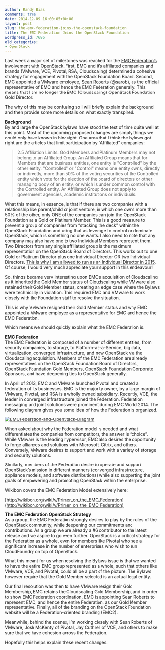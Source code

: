 ```yaml
---
author: Randy Bias
comments: true
date: 2014-12-09 16:00:05+00:00
layout: post
slug: the-emc-federation-joins-the-openstack-foundation
title: The EMC Federation Joins the OpenStack Foundation
wordpress_id: 7686
old_categories:
- OpenStack
---
```





Last week a major set of milestones was reached for the [EMC Federation’s](http://emcfederation.com) involvement with OpenStack. First, EMC and it’s affiliated companies and brands (VMware, VCE, Pivotal, RSA, Cloudscaling) determined a cohesive strategy for engagement with the OpenStack Foundation Board. Second, EMC appointed a VMware employee, [Sean Roberts](https://www.linkedin.com/in/sarob) ([@sarob](http://twitter.com/sarob)), as the official representative of EMC and hence the EMC Federation generally. This means that I am no longer the EMC (Cloudscaling) OpenStack Foundation Gold Director.




The why of this may be confusing so I will briefly explain the background and then provide some more details on what exactly transpired.




**Background**  
By and large the OpenStack bylaws have stood the test of time quite well at this point. Most of the upcoming proposed changes are simply things we could only have known in hindsight. One area that I think the bylaws got right are the articles that limit participation by “Affiliated” companies:






> 
> 2.5 Affiliation Limits. Gold Members and Platinum Members may not belong to an Affiliated Group. An Affiliated Group means that for Members that are business entities, one entity is "Controlled" by the other entity. "Controlled" or "Control" means one entity owns, directly or indirectly, more than 50% of the voting securities of the Controlled entity which vote for the election of the board of directors or other managing body of an entity, or which is under common control with the Controlled entity. An Affiliated Group does not apply to government agencies, academic institutions or individuals.
> 
> </blockquote>




What this means, in essence, is that if there are two companies with a relationship like parent/child or joint venture, in which one owns more than 50% of the other, only ONE of the companies can join the OpenStack Foundation as a Gold or Platinum Member. This is a good measure to prevent a group of companies from “stacking the deck” within the OpenStack Foundation and using that as leverage to control or dominate OpenStack, which is something no one wants. I also need to note that any company may also have one to two Individual Members represent them. Two Directors from any single affiliated group is the maximum representation on the OpenStack Board of Directors. This works out to one Gold or Platinum Director plus one Individual Director OR two Individual Directors. [This is why I am allowed to run as an Individual Director in 2015](http://www.openstack.org/election/2015-individual-director-election/ ). Of course, I would very much appreciate your support in this endeavour!




So, things became very interesting upon EMC’s acquisition of Cloudscaling as it inherited the Gold Member status of Cloudscaling while VMware also retained their Gold Member status, creating an edge case where the Bylaws were technically in violation. This required EMC and VMware to work closely with the Foundation staff to resolve the situation.




This is why VMware resigned their Gold Member status and why EMC appointed a VMware employee as a representative for EMC and hence the EMC Federation.




Which means we should quickly explain what the EMC Federation is.




**EMC Federation**  
The EMC Federation is composed of a number of different entities, from security companies, to storage, to Platform-as-a-Service, big data, virtualization, converged infrastructure, and now OpenStack via the Cloudscaling acquisition. Members of the EMC Federation are already representatives on the OpenStack Foundation Board of Directors, OpenStack Foundation Gold Members, OpenStack Foundation Corporate Sponsors, and have deepening ties to OpenStack generally.




In April of 2013, EMC and VMware launched Pivotal and created a federation of its businesses. EMC is the majority owner, by a large margin of VMware, Pivotal, and RSA is a wholly owned subsidiary. Recently, VCE, the leader in converged infrastructure joined the Federation. Federation messaging and joint solutions were prominent during EMC World 2014. The following diagram gives you some idea of how the Federation is organized.




[![EMCFederation-and-OpenStack-Diagram](http://www.cloudscaling.com/wp-content/uploads/2014/12/EMCFederation-and-OpenStack-Diagram.png)](http://www.cloudscaling.com/wp-content/uploads/2014/12/EMCFederation-and-OpenStack-Diagram.png)




When asked about why the Federation model is needed and what differentiates the companies from competitors, the answer is “choice”. While VMware is the leading hypervisor, EMC also desires the opportunity to forge alliances and solutions with Microsoft, Citrix, and others. Conversely, VMware desires to support and work with a variety of storage and security solutions.




Similarly, members of the Federation desire to operate and support OpenStack’s mission in different manners (converged infrastructure, appliance models, and software distributions) while also supporting the joint goals of empowering and promoting OpenStack within the enterprise.




Wikibon covers the EMC Federation Model extensively here:




[http://wikibon.org/wiki/v/Primer_on_the_EMC_Federation](http://wikibon.org/wiki/v/Primer_on_the_EMC_Federation)




**The EMC Federation OpenStack Strategy**  
As a group, the EMC Federation strongly desires to play by the rules of the OpenStack community, while deepening our commitments and contributions. As a group we are already a #6 contributor to the latest release and we aspire to go even further. OpenStack is a critical strategy for the Federation as a whole, even for members like Pivotal who see a significant increase in the number of enterprises who wish to run CloudFoundry on top of OpenStack.




What this meant for us when resolving the Bylaws issue is that we wanted to have the entire EMC group represented as a whole, such that others like VMware, VCE, and Pivotal, could all be a part of the picture. The Bylaws however require that the Gold Member selected is an actual legal entity.




Our final resolution was then to have VMware resign their Gold Membership, EMC retains the Cloudscaling Gold Membership, and in order to show EMC Federation coordination, EMC is appointing Sean Roberts to represent EMC, and hence the entire Federation, as our Gold Member representative. Finally, all of the branding on the OpenStack Foundation website will be a Federation-oriented branding (EMC2).




Meanwhile, behind the scenes, I’m working closely with Sean Roberts of VMware, Josh McKenty of Pivotal, Jay Cuthrell of VCE, and others to make sure that we have cohesion across the Federation.




Hopefully this helps explain these recent changes.



